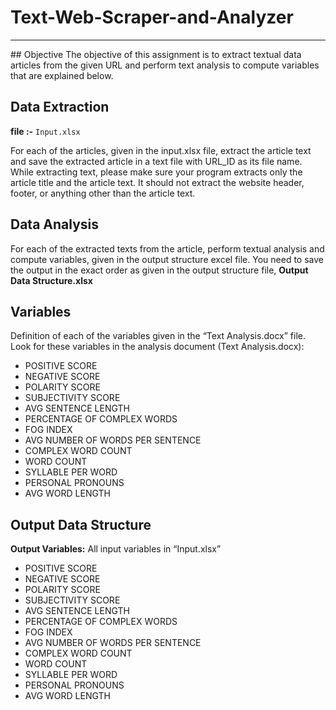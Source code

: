 # Text-Web-Scraper-and-Analyzer
<hr>
## Objective
The objective of this assignment is to extract textual data articles from the given URL and perform text analysis to compute variables that are explained below. 

## Data Extraction
**file :-** `Input.xlsx`

For each of the articles, given in the input.xlsx file, extract the article text and save the extracted article in a text file with URL_ID as its file name.
While extracting text, please make sure your program extracts only the article title and the article text. It should not extract the website header, footer, or anything other than the article text. 

## Data Analysis
For each of the extracted texts from the article, perform textual analysis and compute variables, given in the output structure excel file. You need to save the output in the exact order as given in the output structure file, **Output Data Structure.xlsx**

## Variables
Definition of each of the variables given in the “Text Analysis.docx” file.
Look for these variables in the analysis document (Text Analysis.docx):
* POSITIVE SCORE
* NEGATIVE SCORE
* POLARITY SCORE
* SUBJECTIVITY SCORE
* AVG SENTENCE LENGTH
* PERCENTAGE OF COMPLEX WORDS
* FOG INDEX
* AVG NUMBER OF WORDS PER SENTENCE
* COMPLEX WORD COUNT
* WORD COUNT
* SYLLABLE PER WORD
* PERSONAL PRONOUNS
* AVG WORD LENGTH

## Output Data Structure
**Output Variables:** 
All input variables in “Input.xlsx”
* POSITIVE SCORE
* NEGATIVE SCORE
* POLARITY SCORE
* SUBJECTIVITY SCORE
* AVG SENTENCE LENGTH
* PERCENTAGE OF COMPLEX WORDS
* FOG INDEX
* AVG NUMBER OF WORDS PER SENTENCE
* COMPLEX WORD COUNT
* WORD COUNT
* SYLLABLE PER WORD
* PERSONAL PRONOUNS
* AVG WORD LENGTH




